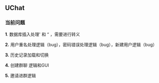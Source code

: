 ## UChat

### 当前问题

**1**. 数据库插入处理' 和 “ ，需要进行转义

**2.** 用户重名处理逻辑（bug），密码错误处理逻辑（bug），新建用户逻辑（bug）

**3.** 历史记录加载和切换

**4.** 创建群聊 逻辑和GUI

**5.** 邀请进群逻辑

